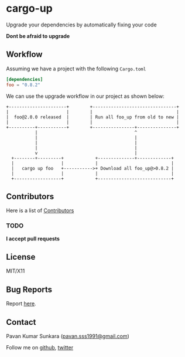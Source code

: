 # cargo-up

Upgrade your dependencies by automatically fixing your code

**Dont be afraid to upgrade**

## Workflow

Assuming we have a project with the following `Cargo.toml`

```toml
[dependencies]
foo = "0.8.2"
```

We can use the upgrade workflow in our project as shown below:

```
+----------------------+        +--------------------------------+
|                      |        |                                |
|  foo@2.0.0 released  |        | Run all foo_up from old to new |
|                      |        |                                |
+----------+-----------+        +----------------+---------------+
           |                                     ^
           |                                     |
           |                                     |
           |                                     |
           v                                     |
  +--------+---------+            +--------------+-------------+
  |                  |            |                            |
  |   cargo up foo   +----------->+ Download all foo_up@>0.8.2 |
  |                  |            |                            |
  +------------------+            +----------------------------+
```

## Contributors
Here is a list of [Contributors](http://github.com/pksunkara/cargo-up/contributors)

### TODO

__I accept pull requests__

## License
MIT/X11

## Bug Reports
Report [here](http://github.com/pksunkara/cargo-up/issues).

## Contact
Pavan Kumar Sunkara (pavan.sss1991@gmail.com)

Follow me on [github](https://github.com/users/follow?target=pksunkara), [twitter](http://twitter.com/pksunkara)

